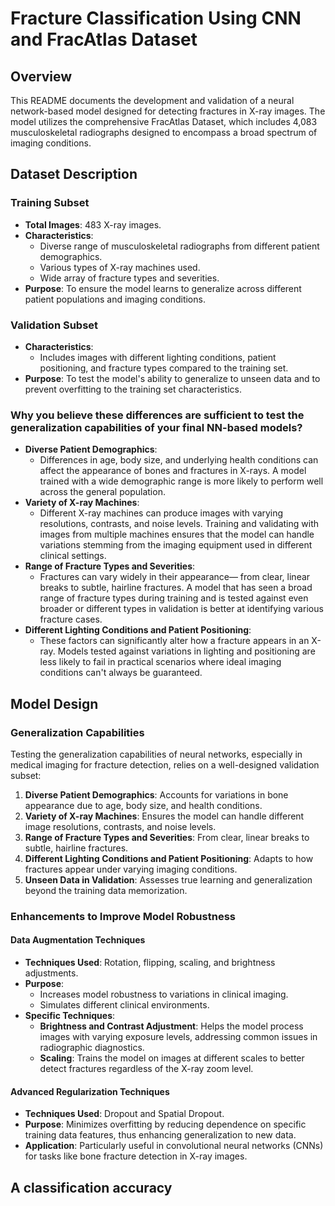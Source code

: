 # Fracture Classification Using CNN and FracAtlas Dataset

## Overview
This README documents the development and validation of a neural network-based model designed for detecting fractures in X-ray images. The model utilizes the comprehensive FracAtlas Dataset, which includes 4,083 musculoskeletal radiographs designed to encompass a broad spectrum of imaging conditions.

## Dataset Description

### Training Subset
- **Total Images**: 483 X-ray images.
- **Characteristics**:
  - Diverse range of musculoskeletal radiographs from different patient demographics.
  - Various types of X-ray machines used.
  - Wide array of fracture types and severities.
- **Purpose**: To ensure the model learns to generalize across different patient populations and imaging conditions.

### Validation Subset
- **Characteristics**:
  - Includes images with different lighting conditions, patient positioning, and fracture types compared to the training set.
- **Purpose**: To test the model's ability to generalize to unseen data and to prevent overfitting to the training set characteristics.

### Why you believe these differences are sufficient to test the generalization capabilities of your final NN-based models?
- **Diverse Patient Demographics**:
  - Differences in age, body size, and underlying health conditions can affect the appearance of bones and fractures in X-rays. A model trained with a wide demographic range is more likely to perform well across the general population.
- **Variety of X-ray Machines**:
  - Different X-ray machines can produce images with varying resolutions, contrasts, and noise levels. Training and validating with images from multiple machines ensures that the model can handle variations stemming from the imaging equipment used in different clinical settings.
- **Range of Fracture Types and Severities**:
  - Fractures can vary widely in their appearance— from clear, linear breaks to subtle, hairline fractures. A model that has seen a broad range of fracture types during training and is tested against even broader or different types in validation is better at identifying various fracture cases.
- **Different Lighting Conditions and Patient Positioning**:
  - These factors can significantly alter how a fracture appears in an X-ray. Models tested against variations in lighting and positioning are less likely to fail in practical scenarios where ideal imaging conditions can't always be guaranteed.

## Model Design

### Generalization Capabilities
Testing the generalization capabilities of neural networks, especially in medical imaging for fracture detection, relies on a well-designed validation subset:
1. **Diverse Patient Demographics**: Accounts for variations in bone appearance due to age, body size, and health conditions.
2. **Variety of X-ray Machines**: Ensures the model can handle different image resolutions, contrasts, and noise levels.
3. **Range of Fracture Types and Severities**: From clear, linear breaks to subtle, hairline fractures.
4. **Different Lighting Conditions and Patient Positioning**: Adapts to how fractures appear under varying imaging conditions.
5. **Unseen Data in Validation**: Assesses true learning and generalization beyond the training data memorization.

### Enhancements to Improve Model Robustness

#### Data Augmentation Techniques
- **Techniques Used**: Rotation, flipping, scaling, and brightness adjustments.
- **Purpose**:
  - Increases model robustness to variations in clinical imaging.
  - Simulates different clinical environments.
- **Specific Techniques**:
  - **Brightness and Contrast Adjustment**: Helps the model process images with varying exposure levels, addressing common issues in radiographic diagnostics.
  - **Scaling**: Trains the model on images at different scales to better detect fractures regardless of the X-ray zoom level.

#### Advanced Regularization Techniques
- **Techniques Used**: Dropout and Spatial Dropout.
- **Purpose**: Minimizes overfitting by reducing dependence on specific training data features, thus enhancing generalization to new data.
- **Application**: Particularly useful in convolutional neural networks (CNNs) for tasks like bone fracture detection in X-ray images.

## A classification accuracy



